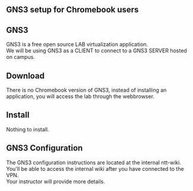 GNS3 setup for Chromebook users
-------------------------------

GNS3
----

GNS3 is a free open source LAB virtualization application.  
We will be using GNS3 as a CLIENT to connect to a GNS3 SERVER hosted on campus.  

Download
--------

There is no Chromebook version of GNS3, instead of installing an application, you will access the lab through the webbrowser.

Install
-------

Nothing to install.

GNS3 Configuration
------------------

The GNS3 configuration instructions are located at the internal ntt-wiki.  
You'll be able to access the internal wiki after you have connected to the VPN.  
Your instructor will provide more details.  




